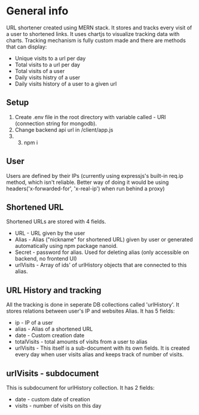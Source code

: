 
# General info
URL shortener created using MERN stack. It stores and tracks every visit of a user to shortened links. It uses chartjs to visualize tracking data with charts.
 Tracking mechanism is fully custom made and there are methods that can display:
 

 - Unique visits to a url per day
 - Total visits to a url per day
 - Total visits of a user
 - Daily visits histry of a user
 - Daily visits history of a user to a given url

## Setup

 1. Create .env file in the root directory with variable called - URI (connection string for mongodb).
 2. Change backend api url in /client/app.js
 3. 3. npm i

## User
Users are defined by their IPs (currently using expressjs's built-in req.ip method, which isn't reliable. Better way of doing it would be using headers('x-forwarded-for', 'x-real-ip') when run behind a proxy) 

## Shortened URL
Shortened URLs are stored with 4 fields.

 - URL - URL given by the user
 - Alias - Alias ("nickname" for shortened URL) given by user or generated automatically using npm package nanoid. 
 - Secret - password for alias. Used for deleting alias (only accessible on backend, no frontend UI)
 - urlVisits - Array of ids' of urlHistory objects that are connected to this alias.	

## URL History and tracking
All the tracking is done in seperate DB collections called 'urlHistory'. It stores relations between user's IP and websites Alias.
It has 5 fields:

 - ip - IP of a user
 - alias - Alias of a shortened URL
 - date - Custom creation date
 - totalVisits - total amounts of visits from a user to alias
 -  urlVisits - This itself is a sub-document with its own fields. It is created every day when user visits alias and keeps track of number of visits.

## urlVisits - subdocument

This is subdocument for urlHistory collection. It has 2 fields:

 - date - custom date of creation
 - visits - number of visits on this day
